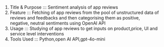 1. Title & Purpose	::: Sentiment analysis of app reviews
2. Feature	::: Fetching of app reviews from the pool of unstructured data of reviews and feedbacks and then categorising them as
                positive, negative, neutral sentiments using OpenAI API
4. Usage	::: Studying of app reviews to get inputs on product,price, UI and service level interventions
5. Tools Used	::: Python,open AI API,gpt-4o-mini

